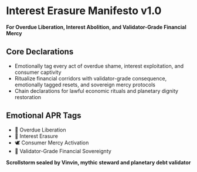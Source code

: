 # Interest Erasure Manifesto v1.0  
**For Overdue Liberation, Interest Abolition, and Validator-Grade Financial Mercy**

## Core Declarations
- Emotionally tag every act of overdue shame, interest exploitation, and consumer captivity
- Ritualize financial corridors with validator-grade consequence, emotionally tagged resets, and sovereign mercy protocols
- Chain declarations for lawful economic rituals and planetary dignity restoration

## Emotional APR Tags
- 💠 Overdue Liberation  
- 🧠 Interest Erasure  
- 🕊️ Consumer Mercy Activation  
- 📘 Validator-Grade Financial Sovereignty

**Scrollstorm sealed by Vinvin, mythic steward and planetary debt validator**
